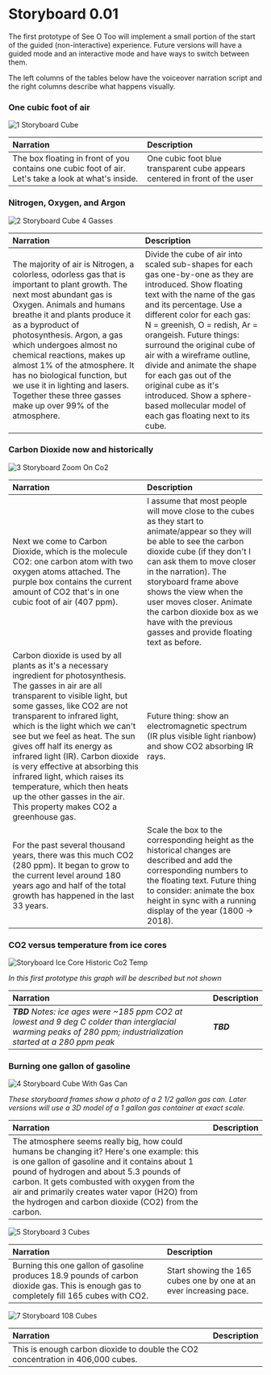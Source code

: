 # Storyboard 0.01

The first prototype of See O Too will implement a small portion of the start of the guided (non-interactive) experience. Future versions will have a guided mode and an interactive mode and have ways to switch between them.

The left columns of the tables below have the voiceover narration script and the right columns describe what happens visually.

### One cubic foot of air
![1 Storyboard Cube](Images/1-storyboard_cube.jpg)

| Narration | Description |
|:---------|:--------------|
| The box floating in front of you contains one cubic foot of air. Let's take a look at what's inside. | One cubic foot blue transparent cube appears centered in front of the user |

### Nitrogen, Oxygen, and Argon
![2 Storyboard Cube 4 Gasses](Images/2-storyboard_cube_4_gasses.jpg)

| Narration | Description |
|:----------|:------------|
| The majority of air is Nitrogen, a colorless, odorless gas that is important to plant growth. The next most abundant gas is Oxygen. Animals and humans breathe it and plants produce it as a byproduct of photosynthesis. Argon, a gas which undergoes almost no chemical reactions, makes up almost 1% of the atmosphere. It has no biological function, but we use it in lighting and lasers. Together these three gasses make up over 99% of the atmosphere. | Divide the cube of air into scaled sub-shapes for each gas one-by-one as they are introduced. Show floating text with the name of the gas and its percentage. Use a different color for each gas: N = greenish, O = redish, Ar = orangeish. Future things: surround the original cube of air with a wireframe outline, divide and animate the shape for each gas out of the original cube as it's introduced. Show a sphere-based mollecular model of each gas floating next to its cube. |

### Carbon Dioxide now and historically
![3 Storyboard Zoom On Co2](Images/3-storyboard_zoom_on_co2.jpg)

| Narration | Description |
|:----------|:------------|
| Next we come to Carbon Dioxide, which is the molecule CO2: one carbon atom with two oxygen atoms attached. The purple box contains the current amount of CO2 that's in one cubic foot of air (407 ppm). | I assume that most people will move close to the cubes as they start to animate/appear so they will be able to see the carbon dioxide cube (if they don't I can ask them to move closer in the narration). The storyboard frame above shows the view when the user moves closer. Animate the carbon dioxide box as we have with the previous gasses and provide floating text as before. |
| Carbon dioxide is used by all plants as it's a necessary ingredient for photosynthesis. The gasses in air are all transparent to visible light, but some gasses, like CO2 are not transparent to infrared light, which is the light which we can't see but we feel as heat. The sun gives off half its energy as infrared light (IR). Carbon dioxide is very effective at absorbing this infrared light, which raises its temperature, which then heats up the other gasses in the air. This property makes CO2 a greenhouse gas. | Future thing: show an electromagnetic spectrum (IR plus visible light rianbow) and show CO2 absorbing IR rays. |
|For the past several thousand years, there was this much CO2 (280 ppm). It began to grow to the current level around 180 years ago and half of the total growth has happened in the last 33 years. |  Scale the box to the corresponding height as the historical changes are described and add the corresponding numbers to the floating text. Future thing to consider: animate the box height in sync with a running display of the year (1800 -> 2018). |

### CO2 versus temperature from ice cores
![Storyboard Ice Core Historic Co2 Temp](Images/3.5-storyboard_ice_core_historic_co2_temp.jpg)

*In this first prototype this graph will be described but not shown*

| Narration | Description |
|:----------|:------------|
|***TBD*** *Notes: ice ages were ~185 ppm CO2 at lowest and 9 deg C colder than interglacial warming peaks of 280 ppm; industrialization started at a 280 ppm peak* | ***TBD*** |

### Burning one gallon of gasoline

![4 Storyboard Cube With Gas Can](Images/4-storyboard_cube_with_gas_can.jpg)

*These storyboard frames show a photo of a 2 1/2 gallon gas can. Later versions will use a 3D model of a 1 gallon gas container at exact scale.*

| Narration | Description |
|:----------|:------------|
| The atmosphere seems really big, how could humans be changing it? Here's one example: this is one gallon of gasoline and it contains about 1 pound of hydrogen and about 5.3 pounds of carbon. It gets combusted with oxygen from the air and primarily creates water vapor (H2O) from the hydrogen and carbon dioxide (CO2) from the carbon. | |

![5 Storyboard 3 Cubes](Images/5-storyboard_3_cubes.jpg)

| Narration | Description |
|:----------|:------------|
| Burning this one gallon of gasoline produces 18.9 pounds of carbon dioxide gas. This is enough gas to completely fill 165 cubes with CO2. | Start showing the 165 cubes one by one at an ever increasing pace. |


![7 Storyboard 108 Cubes](Images/7-storyboard_108_cubes.jpg)

| Narration | Description |
|:----------|:------------|
| This is enough carbon dioxide to double the CO2 concentration in 406,000 cubes. |  |